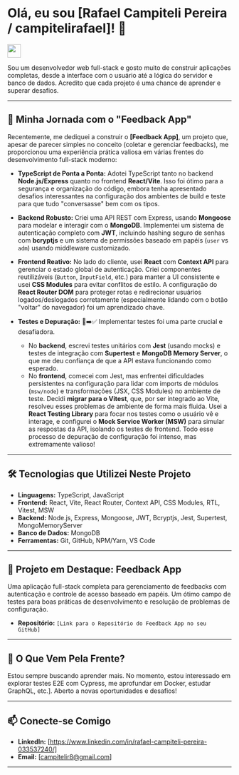 # Olá, eu sou [Rafael Campiteli Pereira / campitelirafael]! 👋

<img src="https://media.giphy.com/media/bGgsc5mWoryfgKBx1u/giphy.gif" width="30">

Sou um desenvolvedor web full-stack e gosto muito de construir aplicações completas, desde a interface com o usuário até a lógica do servidor e banco de dados. Acredito que cada projeto é uma chance de aprender e superar desafios.

---

## 🚀 Minha Jornada com o "Feedback App"

Recentemente, me dediquei a construir o **[Feedback App]**, um projeto que, apesar de parecer simples no conceito (coletar e gerenciar feedbacks), me proporcionou uma experiência prática valiosa em várias frentes do desenvolvimento full-stack moderno:

* **TypeScript de Ponta a Ponta:** Adotei TypeScript tanto no backend **Node.js/Express** quanto no frontend **React/Vite**. Isso foi ótimo para a segurança e organização do código, embora tenha apresentado desafios interessantes na configuração dos ambientes de build e teste para que tudo "conversasse" bem com os tipos.

* **Backend Robusto:** Criei uma API REST com Express, usando **Mongoose** para modelar e interagir com o **MongoDB**. Implementei um sistema de autenticação completo com **JWT**, incluindo hashing seguro de senhas com **bcryptjs** e um sistema de permissões baseado em papéis (`user` vs `adm`) usando middleware customizado.

* **Frontend Reativo:** No lado do cliente, usei **React** com **Context API** para gerenciar o estado global de autenticação. Criei componentes reutilizáveis (`Button`, `InputField`, etc.) para manter a UI consistente e usei **CSS Modules** para evitar conflitos de estilo. A configuração do **React Router DOM** para proteger rotas e redirecionar usuários logados/deslogados corretamente (especialmente lidando com o botão "voltar" do navegador) foi um aprendizado chave.

* **Testes e Depuração:** 🐛➡️✅ Implementar testes foi uma parte crucial e desafiadora.
    * No **backend**, escrevi testes unitários com **Jest** (usando mocks) e testes de integração com **Supertest** e **MongoDB Memory Server**, o que me deu confiança de que a API estava funcionando como esperado.
    * No **frontend**, comecei com Jest, mas enfrentei dificuldades persistentes na configuração para lidar com imports de módulos (`msw/node`) e transformações (JSX, CSS Modules) no ambiente de teste. Decidi **migrar para o Vitest**, que, por ser integrado ao Vite, resolveu esses problemas de ambiente de forma mais fluida. Usei a **React Testing Library** para focar nos testes como o usuário vê e interage, e configurei o **Mock Service Worker (MSW)** para simular as respostas da API, isolando os testes de frontend. Todo esse processo de depuração de configuração foi intenso, mas extremamente valioso!

---

## 🛠️ Tecnologias que Utilizei Neste Projeto

* **Linguagens:** TypeScript, JavaScript
* **Frontend:** React, Vite, React Router, Context API, CSS Modules, RTL, Vitest, MSW
* **Backend:** Node.js, Express, Mongoose, JWT, Bcryptjs, Jest, Supertest, MongoMemoryServer
* **Banco de Dados:** MongoDB
* **Ferramentas:** Git, GitHub, NPM/Yarn, VS Code

---

## 📌 Projeto em Destaque: Feedback App

Uma aplicação full-stack completa para gerenciamento de feedbacks com autenticação e controle de acesso baseado em papéis. Um ótimo campo de testes para boas práticas de desenvolvimento e resolução de problemas de configuração.

* **Repositório:** `[Link para o Repositório do Feedback App no seu GitHub]`

---

## 🌱 O Que Vem Pela Frente?

Estou sempre buscando aprender mais. No momento, estou interessado em explorar testes E2E com Cypress, me aprofundar em Docker, estudar GraphQL, etc.]. Aberto a novas oportunidades e desafios!

---

## 📫 Conecte-se Comigo

* **LinkedIn:** [https://www.linkedin.com/in/rafael-campiteli-pereira-033537240/]
* **Email:** [campitelir8@gmail.com]

---
